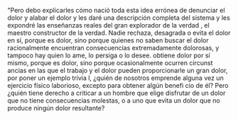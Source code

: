 "Pero debo explicarles cómo nació toda esta idea errónea de denunciar el dolor y alabar el dolor y les daré una descripción completa del sistema y les expondré las enseñanzas reales del gran explorador de la verdad
, el maestro constructor de la verdad. Nadie rechaza, desagrada o evita el dolor en sí, porque es dolor, sino porque quienes no saben buscar el dolor racionalmente encuentran consecuencias extremadamente dolorosas, y tampoco hay quien lo ame, 
lo persiga o lo desee. obtiene dolor por sí mismo, porque es dolor, sino porque ocasionalmente ocurren circunst
ancias en las que el trabajo y el dolor pueden proporcionarle un gran dolor, por poner un ejemplo trivia
l, ¿quién de nosotros emprende alguna vez un ejercicio físico laborioso, excepto para obtener algún benefi
cio de él? Pero ¿quién tiene derecho a criticar a un hombre que elige disfrutar de un dolor que no tiene consecuencias molestas, o a uno que evita un dolor que no produce ningún dolor resultante?
